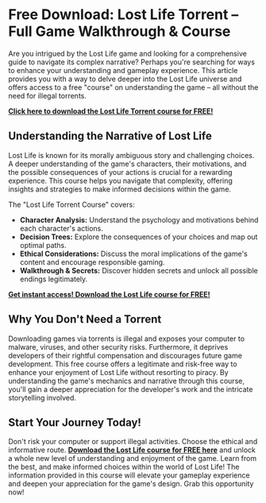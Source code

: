 # Free Download: Lost Life Torrent – Full Game Walkthrough & Course

Are you intrigued by the Lost Life game and looking for a comprehensive guide to navigate its complex narrative? Perhaps you're searching for ways to enhance your understanding and gameplay experience. This article provides you with a way to delve deeper into the Lost Life universe and offers access to a free "course" on understanding the game – all without the need for illegal torrents.

[**Click here to download the Lost Life Torrent course for FREE!**](https://udemywork.com/lost-life-torrent)

## Understanding the Narrative of Lost Life

Lost Life is known for its morally ambiguous story and challenging choices. A deeper understanding of the game's characters, their motivations, and the possible consequences of your actions is crucial for a rewarding experience. This course helps you navigate that complexity, offering insights and strategies to make informed decisions within the game.

The "Lost Life Torrent Course" covers:

*   **Character Analysis:** Understand the psychology and motivations behind each character's actions.
*   **Decision Trees:** Explore the consequences of your choices and map out optimal paths.
*   **Ethical Considerations:** Discuss the moral implications of the game's content and encourage responsible gaming.
*   **Walkthrough & Secrets:** Discover hidden secrets and unlock all possible endings legitimately.

[**Get instant access! Download the Lost Life course for FREE!**](https://udemywork.com/lost-life-torrent)

## Why You Don't Need a Torrent

Downloading games via torrents is illegal and exposes your computer to malware, viruses, and other security risks. Furthermore, it deprives developers of their rightful compensation and discourages future game development. This free course offers a legitimate and risk-free way to enhance your enjoyment of Lost Life without resorting to piracy. By understanding the game's mechanics and narrative through this course, you'll gain a deeper appreciation for the developer's work and the intricate storytelling involved.

## Start Your Journey Today!

Don't risk your computer or support illegal activities. Choose the ethical and informative route. **[Download the Lost Life course for FREE here](https://udemywork.com/lost-life-torrent)** and unlock a whole new level of understanding and enjoyment of the game. Learn from the best, and make informed choices within the world of Lost Life! The information provided in this course will elevate your gameplay experience and deepen your appreciation for the game's design. Grab this opportunity now!
